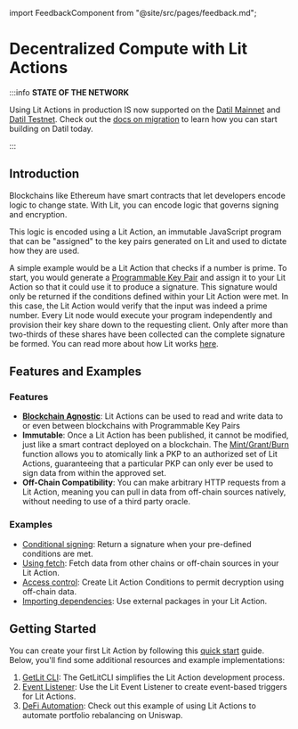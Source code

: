import FeedbackComponent from "@site/src/pages/feedback.md";

# Decentralized Compute with Lit Actions

:::info
**STATE OF THE NETWORK**

Using Lit Actions in production IS now supported on the [Datil Mainnet](../../network/networks/mainnet) and [Datil Testnet](../../network/networks/testnet). Check out the [docs on migration](../../network/migration-guide) to learn how you can start building on Datil today. 

:::

## Introduction

Blockchains like Ethereum have smart contracts that let developers encode logic to change state. With Lit, you can encode logic that governs signing and encryption. 

This logic is encoded using a Lit Action, an immutable JavaScript program that can be "assigned" to the key pairs generated on Lit and used to dictate how they are used.

A simple example would be a Lit Action that checks if a number is prime. To start, you would generate a [Programmable Key Pair](../../user-wallets/pkps/overview.md) and assign it to your Lit Action so that it could use it to produce a signature. This signature would only be returned if the conditions defined within your Lit Action were met. In this case, the Lit Action would verify that the input was indeed a prime number. Every Lit node would execute your program independently and provision their key share down to the requesting client. Only after more than two-thirds of these shares have been collected can the complete signature be formed. You can read more about how Lit works [here](../../resources/how-it-works.md).

## Features and Examples

### Features

- **[Blockchain Agnostic](../../resources/supported-chains.md)**: Lit Actions can be used to read and write data to or even between blockchains with Programmable Key Pairs
- **Immutable**: Once a Lit Action has been published, it cannot be modified, just like a smart contract deployed on a blockchain. The [Mint/Grant/Burn](https://github.com/LIT-Protocol/js-sdk/blob/70a041a97b56ba1a75724ba2cd56952b622e8a7f/packages/contracts-sdk/src/abis/PKPNFT.ts#L376) function allows you to atomically link a PKP to an authorized set of Lit Actions, guaranteeing that a particular PKP can only ever be used to sign data from within the approved set.
- **Off-Chain Compatibility**: You can make arbitrary HTTP requests from a Lit Action, meaning you can pull in data from off-chain sources natively, without needing to use of a third party oracle.

### Examples

- [Conditional signing](../serverless-signing/conditional-signing.md): Return a signature when your pre-defined conditions are met.
- [Using fetch](../serverless-signing/fetch.md): Fetch data from other chains or off-chain sources in your Lit Action.
- [Access control](../access-control/lit-action-conditions.md): Create Lit Action Conditions to permit decryption using off-chain data. 
- [Importing dependencies](../serverless-signing/dependencies.md): Use external packages in your Lit Action.

## Getting Started

You can create your first Lit Action by following this [quick start](../serverless-signing/quick-start.md) guide. Below, you'll find some additional resources and example implementations:

1. [GetLit CLI](../../tools/getlit-cli.md): The GetLitCLI simplifies the Lit Action development process.
2. [Event Listener](../../tools/event-listener.md): Use the Lit Event Listener to create event-based triggers for Lit Actions.
3. [DeFi Automation](https://spark.litprotocol.com/automated-portfolio-rebalancing-uniswap/): Check out this example of using Lit Actions to automate portfolio rebalancing on Uniswap.

<FeedbackComponent/>
